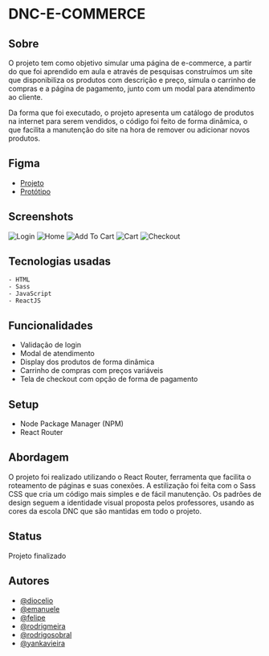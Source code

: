 # DNC-E-COMMERCE

## Sobre

O projeto tem como objetivo simular uma página de e-commerce, a partir do que foi aprendido em aula e através de pesquisas construímos um site que disponibiliza os produtos com descrição e preço, simula o carrinho de compras e a página de pagamento, junto com um modal para atendimento ao cliente.

Da forma que foi executado, o projeto apresenta um catálogo de produtos na internet para serem vendidos, o código foi feito de forma dinâmica, o que facilita a manutenção do site na hora de remover ou adicionar novos produtos.


## Figma

 - [Projeto](https://www.figma.com/file/ahJSYLTVKQLunQBYmjH5vg/dnc-ecommerce-project?node-id=39-47&t=1FfVqEBJr9oPTtX5-0)
 - [Protótipo](https://www.figma.com/proto/ahJSYLTVKQLunQBYmjH5vg/dnc-ecommerce-project?node-id=39-47&scaling=min-zoom&page-id=0%3A1&starting-point-node-id=53%3A14)
## Screenshots

![Login](https://www.linkpicture.com/q/login_30.png)
![Home](https://www.linkpicture.com/q/home_53.png)
![Add To Cart](https://www.linkpicture.com/q/addToCart.png)
![Cart](https://www.linkpicture.com/q/cart_9.png)
![Checkout](https://www.linkpicture.com/q/checkout_1.png)


## Tecnologias usadas


    - HTML
    - Sass
    - JavaScript
    - ReactJS



## Funcionalidades

- Validação de login 
- Modal de atendimento
- Display dos produtos de forma dinâmica
- Carrinho de compras com preços variáveis
- Tela de checkout com opção de forma de pagamento


## Setup

- Node Package Manager (NPM)
- React Router

## Abordagem

 O projeto foi realizado utilizando o React Router, ferramenta que facilita o roteamento de páginas e suas conexões. A estilização foi feita com o Sass CSS que cria um código mais simples e de fácil manutenção.
 Os padrões de design seguem a identidade visual proposta pelos professores, usando as cores da escola DNC que são mantidas em todo o projeto.

## Status

Projeto finalizado

## Autores

- [@diocelio](https://github.com/)
- [@emanuele](https://github.com/)
- [@felipe](https://github.com/dopezinho)
- [@rodrigmeira](https://github.com/rodrigmeira)
- [@rodrigosobral](https://github.com/RodrigoSobralM)
- [@yankavieira](https://github.com/yankacst)
